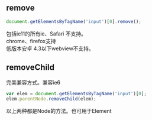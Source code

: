 
## remove

```js
document.getElementsByTagName('input')[0].remove();
```
包括ie11的所有ie、Safari 不支持。  
chrome、firefox支持  
低版本安卓 4.3以下webview不支持。

## removeChild

完美兼容方式。兼容ie6

```js
var elem = document.getElementsByTagName('input')[0];
elem.parentNode.removeChild(elem);
```

以上两种都是Node的方法。也可用于Element
